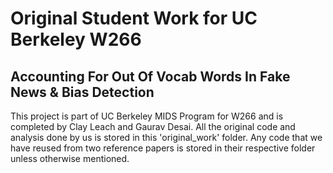 # Original Student Work for UC Berkeley W266


## Accounting For Out Of Vocab Words In Fake News & Bias Detection
This project is part of UC Berkeley MIDS Program for W266 and is completed by Clay Leach and Gaurav Desai.
All the original code and analysis done by us is stored in this 'original_work' folder.
Any code that we have reused from two reference papers is stored in their respective folder unless otherwise mentioned.
